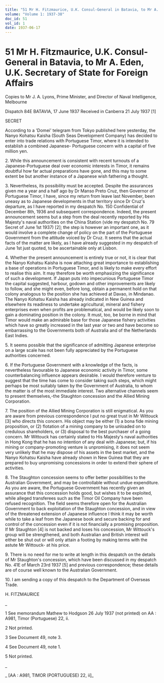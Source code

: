 ```yaml
---
title: "51 Mr H. Fitzmaurice, U.K. Consul-General in Batavia, to Mr A. Eden, U.K. Secretary of State for Foreign Affairs"
volume: "Volume 1: 1937-38"
doc_id: 51
vol_id: 1
date: 1937-06-17
---
```


# 51 Mr H. Fitzmaurice, U.K. Consul-General in Batavia, to Mr A. Eden, U.K. Secretary of State for Foreign Affairs

Copies to Mr J. A. Lyons, Prime Minister, and Director of Naval Intelligence, Melbourne

Dispatch 84E BATAVIA, 17 June 1937 Received in Canberra 21 July 1937 [1]

SECRET

According to a 'Domei' telegram from Tokyo published here yesterday, the Nanyo Kohatsu Kaisha (South Seas Development Company) has decided to enter into trade relations with Portuguese Timor, where it is intended to establish a combined Japanese- Portuguese concern with a capital of five million yen.

2\. While this announcement is consistent with recent turnouts of a Japanese-Portuguese deal over economic interests in Timor, it remains doubtful how far actual preparations have gone, and this may to some extent be but another instance of a Japanese wish fathering a thought.

3\. Nevertheless, its possibility must be accepted. Despite the assurances given me a year and a half ago by Dr Manso Preto Cruz, then Governor of Portuguese Timor, I have, since my return from leave last November, been uneasy as to Japanese developments in that territory since Dr Cruz's departure, as I have reported in my despatch No. 150 Confidential of December 8th, 1936 and subsequent correspondence. Indeed, the present announcement seems but a step from the deal recently reported by His Majesty's naval authorities on the China Station (vide my despatch No. 79 Secret of June 1st 1937) [2]; the step is however an important one, as it would involve a complete change of policy on the part of the Portuguese Government from the attitude voiced by Dr Cruz. It seems that the actual facts of the matter are likely, as I have already suggested in my despatch of June 1st just quoted, to be ascertainable only at Lisbon.

4\. Whether the present announcement is entirely true or not, it is clear that the Nanyo Kohatsu Kaisha is now attaching great importance to establishing a base of operations in Portuguese Timor, and is likely to make every effort to realise this aim. It may therefore be worth emphasizing the significance of such a development. If Japan puts into impecunious Portuguese Timor the capital suggested, harbour, godown and other improvements are likely to follow, and she might even, before long, obtain a permanent hold on that colony analogous to the position she has achieved at Davao, in Mindanao. The Nanyo Kohatsu Kaisha has already indicated in New Guinea and elsewhere its readiness to undertake agricultural, mineral and fishery enterprises even when profits are problematical, and would be likely soon to gain a dominating position in the colony. It must, too, be borne in mind that Timor would make an admirable base for those Japanese fishery activities which have so greatly increased in the last year or two and have become so embarrassing to the Governments both of Australia and of the Netherlands East Indies.

5\. It seems possible that the significance of admitting Japanese enterprise on a large scale has not been fully appreciated by the Portuguese authorities concerned.

6\. If the Portuguese Government with a knowledge of the facts, is nevertheless favourable to Japanese economic activity in Timor, some counterbalancing influence appears desirable. I would therefore venture to suggest that the time has come to consider taking such steps, which might perhaps be most suitably taken by the Government of Australia, to whom the matter is of the most immediate interest. Two alternative channels seem to present themselves,-the Staughton concession and the Allied Mining Corporation.

7\. The position of the Allied Mining Corporation is still enigmatical. As you are aware from previous correspondence I put no great trust in Mr Wittouck [3] who directs this concern. His object may be either (1) a bona fide mining proposition, or (2) flotation of a mining company to be unloaded on to credulous shareholders, or (3) disposal to the best purchaser of a going concern. Mr Wittouck has certainly stated to His Majesty's naval authorities in Hong Kong that he has no intention of any deal with Japanese; but, if his mining or company-promoting venture is unpromising, it does not seem very unlikely that he may dispose of his assets in the best market, and the Nanyo Kohatsu Kaisha have already shown in New Guinea that they are prepared to buy unpromising concessions in order to extend their sphere of activities.

8\. The Staughton concession seems to offer better possibilities to the Australian Government, and may be controllable without undue expenditure. As you are aware, the Portuguese Government has recently given an assurance that this concession holds good, but wishes it to be exploited, while alleged transferees such as the Timor Oil Company have been refused recognition. The field seems therefore open for the Australian Government to back exploitation of the Staughton concession, and in view of the threatened extension of Japanese influence I think it may be worth while to take a leaf from the Japanese book and secure backing for and control of the concession even if it is not financially a promising proposition. If Mr Staughton [4] is not backed and loses his concession, Mr Wittouck's group will be strengthened, and both Australian and British interest will either be shut out or will only attain a footing by making terms with the astute Mr Wittouck- at his price.

9\. There is no need for me to write at length in this despatch on the details of Mr Staughton's concession, which have been discussed in my despatch No. 41E of March 23rd 1937 [5] and previous correspondence; these details are of course well known to the Australian Government.

10\. I am sending a copy of this despatch to the Department of Overseas Trade.

H. FITZMAURICE

_

1 See memorandum Mathew to Hodgson 26 July 1937 (not printed) on AA : A981, Timor (Portuguese) 22, ii.

2 Not printed.

3 See Document 49, note 3.

4 See Document 49, note 1.

5 Not printed.

_

_ [AA : A981, TIMOR (PORTUGUESE) 22, ii]_
